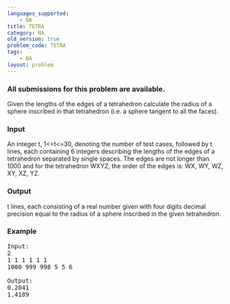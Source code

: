 ```yaml
---
languages_supported:
    - NA
title: TETRA
category: NA
old_version: true
problem_code: TETRA
tags:
    - NA
layout: problem
---
```

###  All submissions for this problem are available. 

Given the lengths of the edges of a tetrahedron calculate the radius of a sphere inscribed in that tetrahedron (i.e. a sphere tangent to all the faces).

### Input

An integer t, 1&lt;=t&lt;=30, denoting the number of test cases, followed by t lines, each containing 6 integers describing the lengths of the edges of a tetrahedron separated by single spaces. The edges are not longer than 1000 and for the tetrahedron WXYZ, the order of the edges is: WX, WY, WZ, XY, XZ, YZ.

### Output

t lines, each consisting of a real number given with four digits decimal precision equal to the radius of a sphere inscribed in the given tetrahedron.

### Example

<pre>Input:
2
1 1 1 1 1 1
1000 999 998 5 5 6

Output:
0.2041
1.4189
</pre>